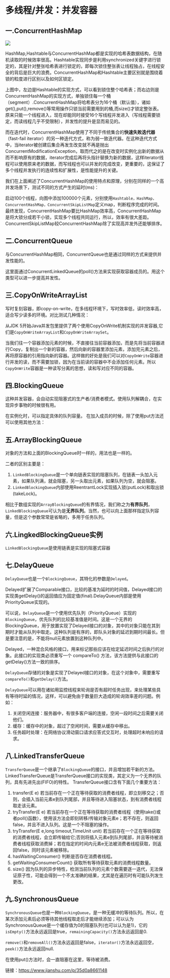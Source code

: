 # 多线程/并发：并发容器

## 一.ConcurrentHashMap

![](C:\Users\14579\Pictures\笔记图\并发容器.png)

HashMap,Hashtable与ConcurrentHashMap都是实现的哈希表数据结构，在随机读取的时候效率很高。Hashtable实现同步是利用synchronized关键字进行锁定的，其是针对整张哈希表进行锁定的，即每次锁住整张表让线程独占，在线程安全的背后是巨大的浪费。ConcurrentHashMap和Hashtable主要区别就是围绕着锁的粒度进行区别以及如何区锁定。

上图中，左边是Hashtable的实现方式，可以看到锁住整个哈希表；而右边则是ConcurrentHashMap的实现方式，单独锁住每一个桶（segment）.ConcurrentHashMap将哈希表分为16个桶（默认值），诸如get(),put(),remove()等常用操作只锁当前需要用到的桶,而size()才锁定整张表。原来只能一个线程进入，现在却能同时接受16个写线程并发进入（写线程需要锁定，而读线程几乎不受限制），并发性的提升是显而易见的。

而在迭代时，ConcurrentHashMap使用了不同于传统集合的**快速失败迭代器**（fast-fail iterator）的另一种迭代方式，称为弱一致迭代器。在这种迭代方式中，当iterator被创建后集合再发生改变就不再是抛出ConcurrentModificationException，取而代之的是在改变时实例化出新的数据从而不影响原有的数据，iterator完成后再将头指针替换为新的数据，这样iterator线程可以使用原来老的数据，而写线程也可以并发的完成改变，更重要的，这保证了多个线程并发执行的连续性和扩展性，是性能提升的关键。

我们在上面阐述了ConcurrentHashMap的使用特点和原理，分别在同样的一个高并发场景下，测试不同的方式产生的延时(ms)：

启动100个线程，向图中添加100000个元素，分别使用`Hashtable，HashMap，ConcurrentHashMap，ConcurrentSkipListMap`定义map，判断程序完成的时间。最终发现，ConcurrentHashMap要比HashMap效率高，ConcurrentHashMap是将大锁分成若干小锁，实现多个线程共同运行，所以，效率有很大差距。ConcurrentSkipListMap较ConcurrentHashMap除了实现高并发外还能够排序。

## 二.ConcurrentQueue

与ConcurrentHashMap相同，ConcurrentQueue也是通过同样的方式来提供并发性能的。

这里面通过ConcurrentLinkedQueue的poll()方法来实现获取容器成员的。用这个类型可以进一步提高并发性。

## 三.CopyOnWriteArrayList

写时复刻容器，即copy-on-write，在多线程环境下，写时效率低，读时效率高，适合写少读多的环境。对比测试几种情况：

从JDK 5开始Java并发包里提供了两个使用CopyOnWrite机制实现的并发容器,它们是`CopyOnWriteArrayList`和`CopyOnWriteArraySet`。

当我们往一个容器添加元素的时候，不直接往当前容器添加，而是先将当前容器进行Copy，复制出一个新的容器，然后向新的容器里添加元素，添加完元素之后，再将原容器的引用指向新的容器。这样做的好处是我们可以对`CopyOnWrite`容器进行并发的读，而不需要加锁，因为在当前读的容器中不会添加任何元素。所以`CopyOnWrite`容器是一种读写分离的思想，读和写对应不同的容器。

## 四.BlockingQueue

这种并发容器，会自动实现阻塞式的生产者/消费者模式。使用队列解耦合，在实现异步事物的时候很有用。

在实例化时，可以指定具体的队列容量。
在加入成员的时候，除了使用put方法还可以使用其他方法：

## 五.ArrayBlockingQueue

对象的方法和上面的BlockingQueue时一样的，用法也是一样的。

二者的区别主要是：

1. `LinkedBlockingQueue`是一个单向链表实现的阻塞队列，在链表一头加入元素，如果队列满，就会阻塞，另一头取出元素，如果队列为空，就会阻塞。
2. `LinkedBlockingQueue`内部使用ReentrantLock实现插入锁(putLock)和取出锁(takeLock)。

相比于数组实现的`ArrayBlockingQueue`的有界情况，我们称之为**有界队列**，`LinkedBlockingQueue`可认为是**无界队列**。当然，也可以向上面那样指定队列容量，但是这个参数常常是省略的，多用于任务队列。

## 六.LingkedBlockingQueue实例

`LinkedBlockingQueue`是使用链表是实现的阻塞式容器

## 七.DelayQueue

`DelayQueue`也是一个`BlockingQueue`，其特化的参数是`Delayed`。

Delayed扩展了Comparable接口，比较的基准为延时的时间值，Delayed接口的实现类getDelay()的返回值应为固定值(final).DelayQueue内部是使用PriorityQueue实现的。

可以说，`DelayQueue`是一个使用优先队列（PriorityQueue）实现的`BlockingQueue`，优先队列的比较基准值是时间。这是一个无界的BlockingQueue，用于放置实现了Delayed接口的对象，其中的对象只能在其到期时才能从队列中取走。这种队列是有序的，即队头对象的延迟到期时间最长。但是要注意的是，不能将null元素放置到这种队列中。

Delayed，一种混合风格的接口，用来标记那些应该在给定延迟时间之后执行的对象。此接口的实现类必须重写一个 compareTo() 方法，该方法提供与此接口的 getDelay()方法一致的排序。

`DelayQueue`存储的对象是实现了Delayed接口的对象，在这个对象中，需要重写`compareTo()`和`getDelay()`方法。

`DelayQueue`可以用在诸如用监控线程来轮询是否有超时任务出现，来处理某些具有等待时延的情况，这样，可以避免由于数量巨大造成的轮询效率差的问题。例如：

1. 关闭空闲连接：服务器中，有很多客户端的连接，空闲一段时间之后需要关闭他们。
2. 缓存：缓存中的对象，超过了空闲时间，需要从缓存中移出。
3. 任务超时处理：在网络协议滑动窗口请求应答式交互时，处理超时未响应的请求。

## 八.LinkedTransferQueue

`TransferQueue`是一个继承了`BlockingQueue`的接口，并且增加若干新的方法。LinkedTransferQueue是TransferQueue接口的实现类，其定义为一个无界的队列，具有先进先出(FIFO)的特性。
TransferQueue接口含有下面几个重要方法：

1. transfer(E e)
   若当前存在一个正在等待获取的消费者线程，即立刻移交之；否则，会插入当前元素e到队列尾部，并且等待进入阻塞状态，到有消费者线程取走该元素。
2. tryTransfer(E e)
   若当前存在一个正在等待获取的消费者线程（使用take()或者poll()函数），使用该方法会即刻转移/传输对象元素e；若不存在，则返回false，并且不进入队列。这是一个不阻塞的操作。
3. tryTransfer(E e,long timeout,TimeUnit unit)
   若当前存在一个正在等待获取的消费者线程，会立即传输给它;否则将插入元素e到队列尾部，并且等待被消费者线程获取消费掉；若在指定的时间内元素e无法被消费者线程获取，则返回false，同时该元素被移除。
4. hasWaitingConsumer()
   判断是否存在消费者线程。
5. getWaitingConsumerCount()
   获取所有等待获取元素的消费线程数量。
6. size()
   因为队列的异步特性，检测当前队列的元素个数需要逐一迭代，无法保证原子性，可能会得到一个不太准确的结果，尤其是在遍历时有可能队列发生更改。

## 九.SynchronousQueue

`SynchronousQueue`也是一种`BlockingQueue`，是一种无缓冲的等待队列。所以，在某次添加元素后必须等待其他线程取走后才能继续添加；可以认为SynchronousQueue是一个缓存值为0的阻塞队列(也可以认为是1)，它的`isEmpty()`方法永远返回是true，`remainingCapacity()`方法永远返回是0.

`remove()`和`removeAll()`方法永远返回是false，`iterator()`方法永远返回空，`peek()`方法永远返回null.

在使用put()方法时，会一直阻塞在这里，等待被消费。



链接：https://www.jianshu.com/p/35d0a8661148